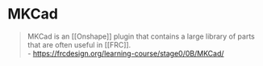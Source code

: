 # MKCad

> MKCad is an [[Onshape]] plugin that contains a large library of parts that are often useful in [[FRC]].  
> \- <https://frcdesign.org/learning-course/stage0/0B/MKCad/>